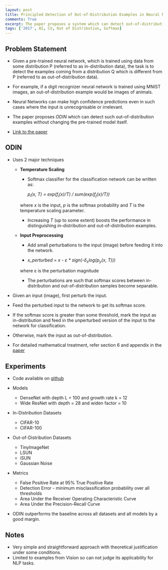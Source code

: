 ```yaml
---
layout: post
title: Principled Detection of Out-of-Distribution Examples in Neural Networks
comments: True
excerpt: The paper proposes a system which can detect out-of-distribution examples without changing the pre-trained model itself.
tags: ['2017', AI, CV, Out of Distribution, Softmax]
---
```


## Problem Statement

* Given a pre-trained neural network, which is trained using data from some distribution P (referred to as in-distribution data), the task is to detect the examples coming from a distribution Q which is different from P (referred to as out-of-distribution data).

* For example, if a digit recognizer neural network is trained using MNIST images, an out-of-distribution example would be images of animals.

* Neural Networks can make high confidence predictions even in such cases where the input is unrecognisable or irrelevant.

* The paper proposes *ODIN* which can detect such out-of-distribution examples without changing the pre-trained model itself.

* [Link to the paper](https://arxiv.org/abs/1706.02690)

## ODIN

* Uses 2 major techniques

    * **Temperature Scaling**
        * Softmax classifier for the classification network can be written as:

            *p<sub>i</sub>(x, T) = exp(f<sub>i</sub>(x)/T) / sum(exp(f<sub>j</sub>(x)/T))*

        where *x* is the input, *p* is the softmax probability and *T* is the temperature scaling parameter.

        * Increasing *T* (up to some extent) boosts the performance in distinguishing in-distribution and out-of-distribution examples.

    * **Input Preprocessing**
        * Add small perturbations to the input (image) before feeding it into the network.

        * *x_perturbed = x - &epsilon; * sign(-&delta;<sub>x</sub>log(p<sub>y</sub>(x, T)))*

        where &epsilon; is the perturbation magnitude    

        * The perturbations are such that softmax scores between in-distribution and out-of-distribution samples become separable.

* Given an input (image), first perturb the input.
* Feed the perturbed input to the network to get its softmax score.
* If the softmax score is greater than some threshold, mark the input as in-distribution and feed in the unperturbed version of the input to the network for classification.
* Otherwise, mark the input as out-of-distribution.
* For detailed mathematical treatment, refer section 6 and appendix in the [paper](https://arxiv.org/abs/1706.02690)

## Experiments

* Code available on [github](https://github.com/ShiyuLiang/odin-pytorch)

* Models

    * DenseNet with depth L = 100 and growth rate k = 12
    * Wide ResNet with depth = 28 and widen factor = 10

* In-Distribution Datasets
    
    * CIFAR-10
    * CIFAR-100

* Out-of-Distribution Datasets
    
    * TinyImageNet
    * LSUN
    * iSUN
    * Gaussian Noise

* Metrics

    * False Positive Rate at 95% True Positive Rate
    * Detection Error - minimum misclassification probability over all thresholds
    * Area Under the Receiver Operating Characteristic Curve
    * Area Under the Precision-Recall Curve

* ODIN outperforms the baseline across all datasets and all models by a good margin.

## Notes

* Very simple and straightforward approach with theoretical justification under some conditions.
* Limited to examples from Vision so can not judge its applicability for NLP tasks.